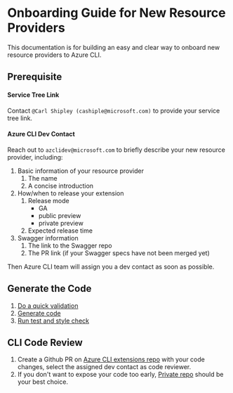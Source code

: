 Onboarding Guide for New Resource Providers
=========================

This documentation is for building an easy and clear way to onboard new resource providers to Azure CLI.

## Prerequisite

#### Service Tree Link

Contact `@Carl Shipley (cashiple@microsoft.com)` to provide your service tree link.

#### Azure CLI Dev Contact

Reach out to `azclidev@microsoft.com` to briefly describe your new resource provider, including:
1. Basic information of your resource provider
    1. The name
    2. A concise introduction
2. How/when to release your extension
    1. Release mode
        * GA
        * public preview
        * private preview
    2. Expected release time
3. Swagger information
    1. The link to the Swagger repo
    2. The PR link (if your Swagger specs have not been merged yet)
    
Then Azure CLI team will assign you a dev contact as soon as possible.

## Generate the Code

1. [Do a quick validation](https://github.com/Azure/autorest.az/blob/master/doc/00-onboarding-guide.md#step-2-quick-validation)
2. [Generate code](https://github.com/Azure/autorest.az/blob/master/doc/00-onboarding-guide.md#step-3-generate-code-and-give-it-a-try)
3. [Run test and style check](https://github.com/Azure/autorest.az/blob/master/doc/00-onboarding-guide.md#step-4-run-test-and-style-check)

## CLI Code Review

1. Create a Github PR on [Azure CLI extensions repo](https://github.com/Azure/azure-cli-extensions) with your code changes, select the assigned dev contact as code reviewer.
2. If you don't want to expose your code too early, [Private repo](https://github.com/Azure/azure-cli-extensions-pr) should be your best choice.
